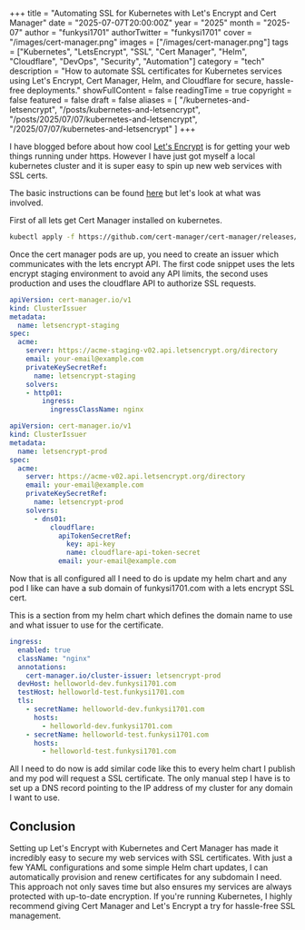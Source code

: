 +++
title = "Automating SSL for Kubernetes with Let's Encrypt and Cert Manager"
date = "2025-07-07T20:00:00Z"
year = "2025"
month = "2025-07"
author = "funkysi1701"
authorTwitter = "funkysi1701"
cover = "/images/cert-manager.png"
images = ["/images/cert-manager.png"]
tags = ["Kubernetes", "LetsEncrypt", "SSL", "Cert Manager", "Helm", "Cloudflare", "DevOps", "Security", "Automation"]
category = "tech"
description = "How to automate SSL certificates for Kubernetes services using Let's Encrypt, Cert Manager, Helm, and Cloudflare for secure, hassle-free deployments."
showFullContent = false
readingTime = true
copyright = false
featured = false
draft = false
aliases = [
    "/kubernetes-and-letsencrypt",
    "/posts/kubernetes-and-letsencrypt",
    "/posts/2025/07/07/kubernetes-and-letsencrypt",
    "/2025/07/07/kubernetes-and-letsencrypt"
]
+++

I have blogged before about how cool [Let's Encrypt](/posts/2018/lets-encrypt-is-awesome/) is for getting your web things running under https. However I have just got myself a local kubernetes cluster and it is super easy to spin up new web services with SSL certs.

The basic instructions can be found [here](https://www.slingacademy.com/article/how-to-set-up-ssl-with-lets-encrypt-in-kubernetes/) but let's look at what was involved.

First of all lets get Cert Manager installed on kubernetes.

```bash
kubectl apply -f https://github.com/cert-manager/cert-manager/releases/download/v1.18.1/cert-manager.yaml
```

Once the cert manager pods are up, you need to create an issuer which communicates with the lets encrypt API. The first code snippet uses the lets encrypt staging environment to avoid any API limits, the second uses production and uses the cloudflare API to authorize SSL requests.

```yaml
apiVersion: cert-manager.io/v1
kind: ClusterIssuer
metadata:
  name: letsencrypt-staging
spec:
  acme:
    server: https://acme-staging-v02.api.letsencrypt.org/directory
    email: your-email@example.com
    privateKeySecretRef:
      name: letsencrypt-staging
    solvers:
    - http01:
        ingress:
          ingressClassName: nginx
```

```yaml
apiVersion: cert-manager.io/v1
kind: ClusterIssuer
metadata:
  name: letsencrypt-prod
spec:
  acme:
    server: https://acme-v02.api.letsencrypt.org/directory
    email: your-email@example.com
    privateKeySecretRef:
      name: letsencrypt-prod
    solvers:
      - dns01:
          cloudflare:
            apiTokenSecretRef:
              key: api-key
              name: cloudflare-api-token-secret
            email: your-email@example.com
```

Now that is all configured all I need to do is update my helm chart and any pod I like can have a sub domain of funkysi1701.com with a lets encrypt SSL cert.

This is a section from my helm chart which defines the domain name to use and what issuer to use for the certificate.

```yaml
ingress:
  enabled: true
  className: "nginx"
  annotations:
    cert-manager.io/cluster-issuer: letsencrypt-prod
  devHost: helloworld-dev.funkysi1701.com
  testHost: helloworld-test.funkysi1701.com
  tls:
    - secretName: helloworld-dev.funkysi1701.com
      hosts:
        - helloworld-dev.funkysi1701.com
    - secretName: helloworld-test.funkysi1701.com
      hosts:
        - helloworld-test.funkysi1701.com
```

All I need to do now is add similar code like this to every helm chart I publish and my pod will request a SSL certificate. The only manual step I have is to set up a DNS record pointing to the IP address of my cluster for any domain I want to use.

## Conclusion

Setting up Let's Encrypt with Kubernetes and Cert Manager has made it incredibly easy to secure my web services with SSL certificates. With just a few YAML configurations and some simple Helm chart updates, I can automatically provision and renew certificates for any subdomain I need. This approach not only saves time but also ensures my services are always protected with up-to-date encryption. If you're running Kubernetes, I highly recommend giving Cert Manager and Let's Encrypt a try for hassle-free SSL management.
